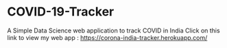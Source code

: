 # COVID-19-Tracker
A Simple Data Science web application to track COVID in India 
Click on this link to view my web app :
https://corona-india-tracker.herokuapp.com/
